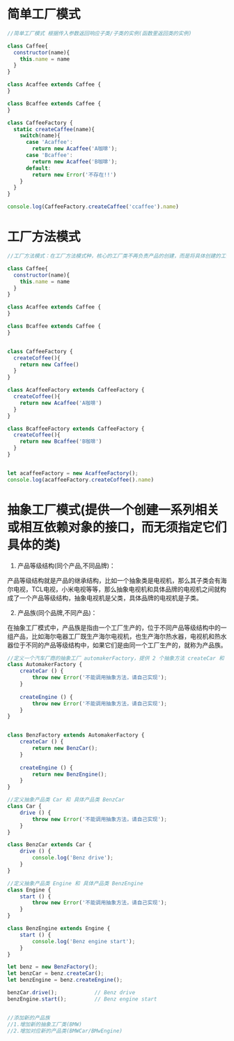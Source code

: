 
# 简单工厂模式
```javascript
//简单工厂模式 根据传入参数返回响应子类/子类的实例(函数里返回类的实例)

class Caffee{
  constructor(name){
    this.name = name
  }
}

class Acaffee extends Caffee {
}

class Bcaffee extends Caffee {
}

class CaffeeFactory {
  static createCaffee(name){
    switch(name){
      case 'Acaffee':
        return new Acaffee('A咖啡');
      case 'Bcaffee':
        return new Acaffee('B咖啡');
      default:
        return new Error('不存在!!')
    }
  }
}

console.log(CaffeeFactory.createCaffee('ccaffee').name)

```


# 工厂方法模式
```javascript
//工厂方法模式：在工厂方法模式种，核心的工厂类不再负责产品的创建，而是将具体创建的工作交给工厂子类

class Caffee{
  constructor(name){
    this.name = name
  }
}

class Acaffee extends Caffee {
}

class Bcaffee extends Caffee {
}


class CaffeeFactory {
  createCoffee(){
    return new Caffee()
  }
}

class AcaffeeFactory extends CaffeeFactory {
  createCoffee(){
    return new Acaffee('A咖啡')
  }
}

class BcaffeeFactory extends CaffeeFactory {
  createCoffee(){
    return new Bcaffee('B咖啡')
  }
}


let acaffeeFactory = new AcaffeeFactory();
console.log(acaffeeFactory.createCoffee().name)

```
# 抽象工厂模式(提供一个创建一系列相关或相互依赖对象的接口，而无须指定它们具体的类)

1. 产品等级结构(同个产品,不同品牌)：

产品等级结构就是产品的继承结构，比如一个抽象类是电视机，那么其子类会有海尔电视，TCL电视，小米电视等等，那么抽象电视机和具体品牌的电视机之间就构成了一个产品等级结构，抽象电视机是父类，具体品牌的电视机是子类。

2. 产品族(同个品牌,不同产品)：

在抽象工厂模式中，产品族是指由一个工厂生产的，位于不同产品等级结构中的一组产品，比如海尔电器工厂既生产海尔电视机，也生产海尔热水器，电视机和热水器位于不同的产品等级结构中，如果它们是由同一个工厂生产的，就称为产品族。


```javascript
//定义一个汽车厂商的抽象工厂 automakerFactory，提供 2 个抽象方法 createCar 和 createEngine：
class AutomakerFactory {
    createCar () {
        throw new Error('不能调用抽象方法，请自己实现');
    }
    
    createEngine () {
        throw new Error('不能调用抽象方法，请自己实现');
    }
}


class BenzFactory extends AutomakerFactory {
    createCar () {
        return new BenzCar();
    }
    
    createEngine () {
        return new BenzEngine();
    }
}

//定义抽象产品类 Car 和 具体产品类 BenzCar
class Car {
    drive () {
        throw new Error('不能调用抽象方法，请自己实现');
    }
}

class BenzCar extends Car {
    drive () {
        console.log('Benz drive');
    }
}

//定义抽象产品类 Engine 和 具体产品类 BenzEngine
class Engine {
    start () {
        throw new Error('不能调用抽象方法，请自己实现');
    }
}

class BenzEngine extends Engine {
    start () {
        console.log('Benz engine start');
    }
}

let benz = new BenzFactory();
let benzCar = benz.createCar();
let benzEngine = benz.createEngine();

benzCar.drive();            // Benz drive
benzEngine.start();         // Benz engine start


//添加新的产品族
//1.增加新的抽象工厂类(BMW)
//2.增加对应新的产品类(BMWCar/BMwEngine)
```